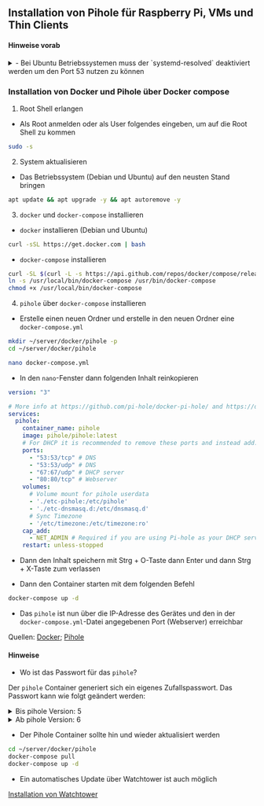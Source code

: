 ## Installation von Pihole für Raspberry Pi, VMs und Thin Clients

#### Hinweise vorab
<details>
  <summary>- Bei Ubuntu Betriebssystemen muss der `systemd-resolved` deaktiviert werden um den Port 53 nutzen zu können</summary>

1. Root Shell erlangen

- Als Root anmelden oder als User folgendes eingeben, um auf die Root Shell zu kommen

```bash
sudo -s
```

2. Deaktivieren und stoppen Sie den `systemd-resolved` Dienst:

```bash
systemctl disable systemd-resolved
systemctl stop systemd-resolved
```

3. Fügen Sie dann die folgende Zeile in den Abschnitt [main] Ihrer `/etc/NetworkManager/NetworkManager.conf` ein:

```
dns=default
```

4. Löschen Sie den Symlink `/etc/resolv.conf`

```bash
rm /etc/resolv.conf
```

5. Starte den `NetworkManager` neu

```bash
systemctl restart NetworkManager
```

Quelle: [askubuntu.com](https://askubuntu.com/questions/907246/how-to-disable-systemd-resolved-in-ubuntu)
</details>

### Installation von Docker und Pihole über Docker compose

1. Root Shell erlangen

- Als Root anmelden oder als User folgendes eingeben, um auf die Root Shell zu kommen

```bash
sudo -s
```

2. System aktualisieren

- Das Betriebssystem (Debian und Ubuntu) auf den neusten Stand bringen

```bash
apt update && apt upgrade -y && apt autoremove -y
```

3. `docker` und `docker-compose` installieren

- `docker` installieren (Debian und Ubuntu)

```bash
curl -sSL https://get.docker.com | bash
```

- `docker-compose` installieren

```bash
curl -SL $(curl -L -s https://api.github.com/repos/docker/compose/releases/latest | grep -o -E "https://(.*)docker-compose-linux-$(uname -m)") -o /usr/local/bin/docker-compose
ln -s /usr/local/bin/docker-compose /usr/bin/docker-compose
chmod +x /usr/local/bin/docker-compose
```

4. `pihole` über `docker-compose` installieren

- Erstelle einen neuen Ordner und erstelle in den neuen Ordner eine `docker-compose.yml`

```bash
mkdir ~/server/docker/pihole -p
cd ~/server/docker/pihole
```

```bash
nano docker-compose.yml
```

- In den `nano`-Fenster dann folgenden Inhalt reinkopieren

```yaml
version: "3"

# More info at https://github.com/pi-hole/docker-pi-hole/ and https://docs.pi-hole.net/
services:
  pihole:
    container_name: pihole
    image: pihole/pihole:latest
    # For DHCP it is recommended to remove these ports and instead add: network_mode: "host"
    ports:
      - "53:53/tcp" # DNS
      - "53:53/udp" # DNS
      - "67:67/udp" # DHCP server
      - "80:80/tcp" # Webserver
    volumes:
      # Volume mount for pihole userdata
      - './etc-pihole:/etc/pihole'
      - './etc-dnsmasq.d:/etc/dnsmasq.d'
      # Sync Timezone
      - '/etc/timezone:/etc/timezone:ro'
    cap_add:
      - NET_ADMIN # Required if you are using Pi-hole as your DHCP server, else not needed
    restart: unless-stopped
```

- Dann den Inhalt speichern mit Strg + O-Taste dann Enter und dann Strg + X-Taste zum verlassen

- Dann den Container starten mit dem folgenden Befehl

```bash
docker-compose up -d
```

- Das `pihole` ist nun über die IP-Adresse des Gerätes und den in der `docker-compose.yml`-Datei angegebenen Port (Webserver) erreichbar

Quellen: [Docker](https://docs.docker.com/engine/install/debian/#install-using-the-convenience-script); [Pihole](https://github.com/pi-hole/docker-pi-hole#quick-start)

#### Hinweise
- Wo ist das Passwort für das `pihole`?

Der `pihole` Container generiert sich ein eigenes Zufallspasswort.
Das Passwort kann wie folgt geändert werden:

<details>
  <summary>Bis pihole Version: 5</summary>
  
```bash
docker exec -it pihole pihole -a -p
```

</details>

<details>
  <summary>Ab pihole Version: 6</summary>

  ```bash
docker exec -it pihole pihole setpassword
```

</details>

- Der Pihole Container sollte hin und wieder aktualisiert werden

```bash
cd ~/server/docker/pihole
docker-compose pull
docker-compose up -d
```

- Ein automatisches Update über Watchtower ist auch möglich

[Installation von Watchtower](https://youtu.be/6EujFKzsvvA)
